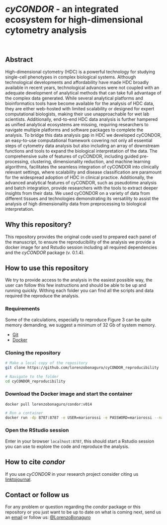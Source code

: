 # *cyCONDOR* - an integrated ecosystem for high-dimensional cytometry analysis
</br>

## Abstract
High-dimensional cytometry (HDC) is a powerful technology for studying single-cell phenotypes in complex biological systems. Although technological developments and affordability have made HDC broadly available in recent years, technological advances were not coupled with an adequate development of analytical methods that can take full advantage of the complex data generated. While several analytical platforms and bioinformatics tools have become available for the analysis of HDC data, they are either web-hosted with limited scalability or designed for expert computational biologists, making their use unapproachable for wet lab scientists. Additionally, end-to-end HDC data analysis is further hampered as unified analytical ecosystems are missing, requiring researchers to navigate multiple platforms and software packages to complete the analysis.
To bridge this data analysis gap in HDC we developed cyCONDOR, an easy-to-use computational framework covering not only all essential steps of cytometry data analysis but also including an array of downstream functions and tools to expand the biological interpretation of the data. The comprehensive suite of features of cyCONDOR, including guided pre-processing, clustering, dimensionality reduction, and machine learning algorithms, facilitates the seamless integration of cyCONDOR into clinically relevant settings, where scalability and disease classification are paramount for the widespread adoption of HDC in clinical practice. Additionally, the advanced analytical features of cyCONDOR, such as pseudotime analysis and batch integration, provide researchers with the tools to extract deeper insights from their data. We used cyCONDOR on a variety of data from different tissues and technologies demonstrating its versatility to assist the analysis of high dimensionality data from preprocessing to biological interpretation.


## Why this repository?
This repository provides the original code used to prepared each panel of the manuscript, to ensure the reproducibility of the analysis we provide a docker image for and Rstudio session including all required dependencies and the *cyCONDOR* package (v. 0.1.4).

## How to use this repository
We try to provide access to the analysis in the easiest possible way, the user can follow this few instructions and should be able to be up and running quickly. Withing each folder you can find all the scripts and data required the reproduce the analysis.  

### Requirements
Some of the calculations, especially to reproduce Figure 3 can be quite memory demanding, we suggest a minimum of 32 Gb of system memory.
- [Git](https://git-scm.com/)
- [Docker](https://www.docker.com/)

### Cloning the repository
```sh
# Make a local copy of the repository
git clone https://github.com/lorenzobonaguro/cyCONDOR_reproducibility

# Navigate to the folder
cd cyCONDOR_reproducibility
```
### Download the Docker image and start the container
```
docker pull lorenzobonaguro/condor:v014
```

```sh
# Run a container
docker run -dp 8787:8787 -e USER=mariorossi -e PASSWORD=mariorossi --name rep_condor -v 'your_directory':/home/mariorossi/data/ lorenzobonaguro/condor:v014
```

### Open the RStudio session
Enter in your browser `localhost:8787`, this should start a Rstudio session you can use to explore the code and reproduce the analysis.

## How to cite *condor*
If you use *cyCONDOR* in your research project consider citing us [linktojournal](link).

## Contact or follow us
For any problem or question regarding the *condor* package or this repository or you just want to be up to date on what is coming next, send us an [email](mailto:lorenzobonaguro@uni-bonn.de) or follow us:  [@LorenzoBonaguro](https://twitter.com/LorenzoBonaguro)